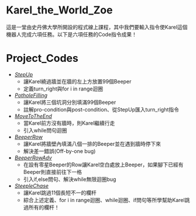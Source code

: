 # Karel_the_World_Zoe
這是一堂由史丹佛大學所開設的程式線上課程，其中我們要輸入指令使Karel這個機器人完成六項任務。以下是六項任務的Code指令成果！
  
# Project_Codes
  * *[StepUp](https://github.com/Shin174-art/Karel_the_World_Zoe/blob/main/Karel_the_World/StepUp.py)*
    * 讓Karel繞過牆並在牆的左上方放置99個Beeper
    * 定義turn_right與for i in range迴圈
  * *[PotholeFilling](https://github.com/Shin174-art/Karel_the_World_Zoe/blob/main/Karel_the_World/PotholeFilling.py)*
    * 讓Karel將三個坑洞分別填滿99個Beeper
    * 註解pro-condition與post-condition、從StepUp匯入turn_right指令
  * *[MoveToTheEnd](https://github.com/Shin174-art/Karel_the_World_Zoe/blob/main/Karel_the_World/MoveToTheEnd.py)*
    * 當Karel前方沒有牆時，則Karel繼續行走
    * 引入while問句迴圈
  * *[BeeperRow](https://github.com/Shin174-art/Karel_the_World_Zoe/blob/main/Karel_the_World/BeeperRow.py)*
    * 讓Karel將牆壁內填滿八個一排的Beeper並在遇到牆時停下來
    * 解決差一錯誤(Off-by-one bug)
  * *[BeeperRowAdv](https://github.com/Shin174-art/Karel_the_World_Zoe/blob/main/Karel_the_World/BeeperRowAdv.py)*
    * 在設有零星Beeper的Row讓Karel空白處放上Beeper，如果腳下已經有Beeper則直接前往下一格
    * 引入if,else問句、解決while無限迴圈bug
  * *[SteepleChase](https://github.com/Shin174-art/Karel_the_World_Zoe/blob/main/Karel_the_World/Steeplechase.py)*
    * 讓Karel跳過11個長短不一的欄杆
    * 綜合上述定義、for i in range迴圈、while迴圈、if問句等所學幫助Karel跳過所有的欄杆！
